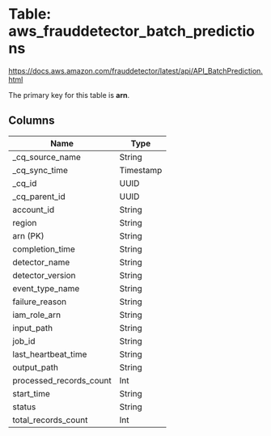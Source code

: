 # Table: aws_frauddetector_batch_predictions

https://docs.aws.amazon.com/frauddetector/latest/api/API_BatchPrediction.html

The primary key for this table is **arn**.

## Columns

| Name          | Type          |
| ------------- | ------------- |
|_cq_source_name|String|
|_cq_sync_time|Timestamp|
|_cq_id|UUID|
|_cq_parent_id|UUID|
|account_id|String|
|region|String|
|arn (PK)|String|
|completion_time|String|
|detector_name|String|
|detector_version|String|
|event_type_name|String|
|failure_reason|String|
|iam_role_arn|String|
|input_path|String|
|job_id|String|
|last_heartbeat_time|String|
|output_path|String|
|processed_records_count|Int|
|start_time|String|
|status|String|
|total_records_count|Int|